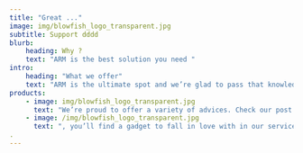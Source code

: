 ```yaml
---
title: "Great ..."
image: img/blowfish_logo_transparent.jpg
subtitle: Support dddd
blurb:
    heading: Why ?
    text: "ARM is the best solution you need "
intro:
    heading: "What we offer"
    text: "ARM is the ultimate spot and we’re glad to pass that knowledge to anyone."
products:
    - image: img/blowfish_logo_transparent.jpg
      text: "We’re proud to offer a variety of advices. Check our post or contact us directly for current availability."
    - image: /img/blowfish_logo_transparent.jpg
      text: ", you’ll find a gadget to fall in love with in our services."
.
---
```



